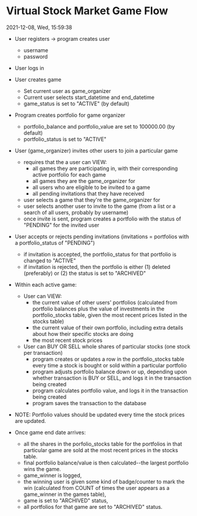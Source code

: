 # Virtual Stock Market Game Flow

2021-12-08, Wed, 15:59:38

- User registers -> program creates user
    - username
    - password
- User logs in
- User creates game
    - Set current user as game_organizer
    - Current user selects start_datetime and end_datetime
    - game_status is set to "ACTIVE" (by default)
- Program creates portfolio for game organizer
    - portfolio_balance and portfolio_value are set to 100000.00 (by default)
    - portfolio_status is set to "ACTIVE"
- User (game_organizer) invites other users to join a particular game
    - requires that the a user can VIEW:
        - all games they are participating in, with their corresponding active portfolio for each game
        - all games they are the game_organizer for
        - all users who are eligible to be invited to a game
        - all pending invitations that they have received
    - user selects a game that they're the game_organizer for
    - user selects another user to invite to the game (from a list or a search of all users, probably by username)
    - once invite is sent, program creates a portfolio with the status of "PENDING" for the invited user
- User accepts or rejects pending invitations (invitations = portfolios with a portfolio_status of "PENDING")
    - if invitation is accepted, the portfolio_status for that portfolio is changed to "ACTIVE"
    - if invitation is rejected, then the portfolio is either (1) deleted (preferably) or (2) the status is set to "ARCHIVED"
- Within each active game:
    - User can VIEW:
        - the current value of other users' portfolios (calculated from portfolio balances plus the value of investments in the portfolio_stocks table, given the most recent prices listed in the stocks table)
        - the current value of their own portfolio, including extra details about how their specific stocks are doing
        - the most recent stock prices
    - User can BUY OR SELL whole shares of particular stocks (one stock per transaction)
        - program creates or updates a row in the portfolio_stocks table every time a stock is bought or sold within a particular portfolio
        - program adjusts portfolio balance down or up, depending upon whether transaction is BUY or SELL, and logs it in the transaction being created
        - program calculates portfolio value, and logs it in the transaction being created
        - program saves the transaction to the database

- NOTE: Portfolio values should be updated every time the stock prices are updated.

- Once game end date arrives:
    - all the shares in the porfolio_stocks table for the portfolios in that particular game are sold at the most recent prices in the stocks table.
    - final portfolio balance/value is then calculated--the largest portfolio wins the game.
    - game_winner is logged,
    - the winning user is given some kind of badge/counter to mark the win (calculated from COUNT of times the user appears as a game_winner in the games table),
    - game is set to "ARCHIVED" status,
    - all portfolios for that game are set to "ARCHIVED" status.
